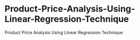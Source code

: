 # Product-Price-Analysis-Using-Linear-Regression-Technique
Product Price Analysis Using Linear Regression Technique
